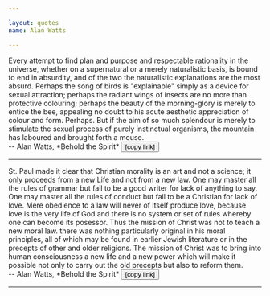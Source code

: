 ```yaml
---

layout: quotes 
name: Alan Watts 

---
```


<div id="watts-mouse">
</div>
Every attempt to find plan and purpose and respectable rationality in the universe, whether on a supernatural or a merely naturalistic basis, is bound to end in absurdity, and of the two the naturalistic explanations are the most absurd. Perhaps the song of birds is "explainable" simply as a device for sexual attraction; perhaps the radiant wings of insects are no more than protective colouring; perhaps the beauty of the morning-glory is merely to entice the bee, appealing no doubt to his acute aesthetic appreciation of colour and form. Perhaps. But if the aim of so much splendour is merely to stimulate the sexual process of purely instinctual organisms, the mountain has laboured and brought forth a mouse.<br>
-- Alan Watts, *Behold the Spirit* <button onclick="Copy('watts', 'watts-mouse')">[copy link]</button>

---

<div id="watts-art">
</div>
St. Paul made it clear that Christian morality is an art and not a science; it only proceeds from a new Life and not from a new law. One may master all the rules of grammar but fail to be a good writer for lack of anything to say. One may master all the rules of conduct but fail to be a Christian for lack of love. Mere obedience to a law will never of itself produce love, because love is the very life of God and there is no system or set of rules whereby one can become its posessor. Thus the mission of Christ was not to teach a new moral law. there was nothing particularly original in his moral principles, all of which may be found in earlier Jewish literature or in the precepts of other and older religions. The mission of Christ was to bring into human consciousness a new life and a new power which will make it possible not only to carry out the old precepts but also to reform them.<br>
-- Alan Watts, *Behold the Spirit* <button onclick="Copy('watts', 'watts-art')">[copy link]</button>

---

